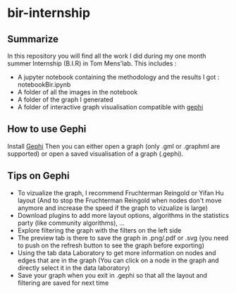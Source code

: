 # bir-internship
## Summarize
In this repository you will find all the work I did during my one month summer Internship (B.I.R) in Tom Mens'lab.
This includes : 
- A jupyter notebook containing the methodology and the results I got : notebookBir.ipynb
- A folder of all the images in the notebook
- A folder of the graph I generated
- A folder of interactive graph visualisation compatible with [gephi](#How-to-use-Gephi)

## How to use Gephi
Install [Gephi](https://gephi.org/users/download/)
Then you can either open a graph (only .gml or .graphml are supported) or open a saved visualisation of a graph (.gephi).

## Tips on Gephi
- To vizualize the graph, I recommend Fruchterman Reingold or Yifan Hu layout (And to stop the Fruchterman Reingold when nodes don't move anymore and increase the speed if the graph to vizualize is large)
- Download plugins to add more layout options, algorithms in the statistics party (like community algorithms), …
- Explore filtering the graph with the filters on the left side
- The preview tab is there to save the graph in .png/.pdf or .svg (you need to push on the refresh button to see the graph before exporting)
- Using the tab data Laboratory to get more information on nodes and edges that are in the graph (You can click on a node in the graph and directly select it in the data laboratory)
- Save your graph when you exit in .gephi so that all the layout and filtering are saved for next time

